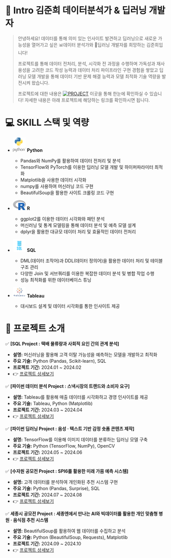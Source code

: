 # 👋 Intro 김준희 데이터분석가 & 딥러닝 개발자

> 안녕하세요! 데이터를 통해 의미 있는 인사이트 발견하고 딥러닝으로 새로운 가능성을 열어가고 싶은 📊데이터 분석가와 🤖딥러닝 개발자를 희망하는 김준희입니다!
>
> 프로젝트를 통해 데이터 전처리, 분석, 시각화 전 과정을 수행하며 가독성과 재사용성을 고려한 코드 작성 능력과 데이터 처리 파이프라인 구현 경험을 쌓았고 딥러닝 모델 개발을 통해 데이터 기반 문제 해결 능력과 모델 최적화 기술 역량을 발전시켜 왔습니다.
> 
> 프로젝트에 대한 내용은 [![PROJECT](https://img.shields.io/badge/PROJECT-green?style=flat-square)](https://github.com/Kim-Jun-Hee/Portfolio_kjh) 이곳을 통해 한눈에 확인하실 수 있습니다!
> 자세한 내용은 아래 프로젝트에 해당하는 링크를 확인하시면 됩니다.

# 💻 SKILL 스택 및 역량

- <img src="python-logo.png" alt="Python" width="40"/> **Python** 
  - Pandas와 NumPy를 활용하여 데이터 전처리 및 분석  
  - TensorFlow와 PyTorch를 이용한 딥러닝 모델 개발 및 하이퍼파라미터 최적화  
  - Matplotlib을 사용한 데이터 시각화
  - numpy를 사용하여 머신러닝 코드 구현
  - BeautifulSoup을 활용한 사이트 크롤링 코드 구현

- <img src="r-logo.png" alt="R" width="40"/> **R**
  - ggplot2를 이용한 데이터 시각화와 패턴 분석
  - 머신러닝 및 통계 모델링을 통해 데이터 분석 및 예측 모델 설계  
  - dplyr을 활용한 대규모 데이터 처리 및 효율적인 데이터 전처리 

- <img src="sql-logo.png" alt="SQL" width="40"/> **SQL**
  - DML(데이터 조작어)과 DDL(데이터 정의어)을 활용한 데이터 처리 및 테이블 구조 관리  
  - 다양한 Join 및 서브쿼리를 이용한 복잡한 데이터 분석 및 병합 작업 수행
  - 성능 최적화를 위한 데이터베이스 튜닝

- <img src="tableau-logo.png" alt="Tableau" width="40"/> **Tableau**
  - 대시보드 설계 및 데이터 시각화를 통한 인사이트 제공  

# 📂 프로젝트 소개

✅ **[SQL Project : 택배 물류량과 사회적 요인 간의 관계 분석]**  
   - **설명:** 머신러닝을 활용해 고객 이탈 가능성을 예측하는 모델을 개발하고 최적화  
   - **주요 기술:** Python (Pandas, Scikit-learn), SQL  
   - **프로젝트 기간:** 2024.01 ~ 2024.02  
   - 👉 [프로젝트 상세보기](https://github.com/Kim-Jun-Hee/project1)

✅ **[파이썬 데이터 분석 Project : 스낵시장의 트랜드와 소비자 요구]**  
   - **설명:** Tableau를 활용해 매출 데이터를 시각화하고 경영 인사이트를 제공  
   - **주요 기술:** Tableau, Python (Matplotlib)  
   - **프로젝트 기간:** 2024.03 ~ 2024.04  
   - 👉 [프로젝트 상세보기](https://github.com/Kim-Jun-Hee/project2)

✅ **[파이썬 딥러닝 Project : 음성 · 텍스트 기반 감정 숏폼 콘텐츠 제작]**  
   - **설명:** TensorFlow를 이용해 이미지 데이터를 분류하는 딥러닝 모델 구축  
   - **주요 기술:** Python (TensorFlow, NumPy), OpenCV  
   - **프로젝트 기간:** 2024.05 ~ 2024.06  
   - 👉 [프로젝트 상세보기](https://github.com/Kim-Jun-Hee/project3)

✅ **[수자원 공모전 Project : SPI6를 활용한 미래 가뭄 예측 시스템]**  
   - **설명:** 고객 데이터를 분석하여 개인화된 추천 시스템 구현  
   - **주요 기술:** Python (Pandas, Surprise), SQL  
   - **프로젝트 기간:** 2024.07 ~ 2024.08  
   - 👉 [프로젝트 상세보기](https://github.com/Kim-Jun-Hee/project4)

✅ **세종시 공모전 Project : 세종엔에서 만나는 AI와 빅데이터를 활용한 개인 맞춤형 병원 · 음식점 추천 시스템**  
   - **설명:** BeautifulSoup를 활용하여 웹 데이터를 수집하고 분석  
   - **주요 기술:** Python (BeautifulSoup, Requests), Matplotlib  
   - **프로젝트 기간:** 2024.09 ~ 2024.10  
   - 👉 [프로젝트 상세보기](https://github.com/Kim-Jun-Hee/project5)

